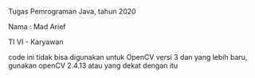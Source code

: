 
Tugas Pemrograman Java, tahun 2020

Nama : Mad Arief

TI VI - Karyawan


code ini tidak bisa digunakan untuk OpenCV versi 3 dan yang lebih baru, gunakan openCV 2.4.13 atau yang dekat dengan itu
